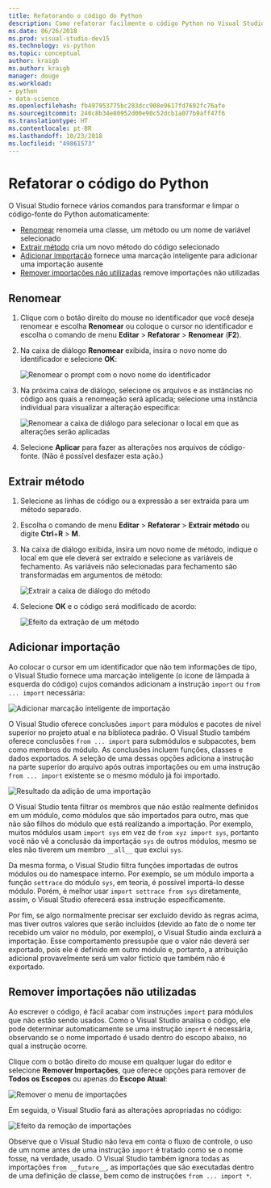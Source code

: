 ```yaml
---
title: Refatorando o código do Python
description: Como refatorar facilmente o código Python no Visual Studio renomeando identificadores, extraindo métodos, adicionando importações e removendo importações não utilizadas.
ms.date: 06/26/2018
ms.prod: visual-studio-dev15
ms.technology: vs-python
ms.topic: conceptual
author: kraigb
ms.author: kraigb
manager: douge
ms.workload:
- python
- data-science
ms.openlocfilehash: fb497953775bc283dcc908e9617fd7692fc76afe
ms.sourcegitcommit: 240c8b34e80952d00e90c52dcb1a077b9aff47f6
ms.translationtype: HT
ms.contentlocale: pt-BR
ms.lasthandoff: 10/23/2018
ms.locfileid: "49861573"
---
```

# <a name="refactor-python-code"></a>Refatorar o código do Python

O Visual Studio fornece vários comandos para transformar e limpar o código-fonte do Python automaticamente:

- [Renomear](#rename) renomeia uma classe, um método ou um nome de variável selecionado
- [Extrair método](#extract-method) cria um novo método do código selecionado
- [Adicionar importação](#add-import) fornece uma marcação inteligente para adicionar uma importação ausente
- [Remover importações não utilizadas](#remove-unused-imports) remove importações não utilizadas

## <a name="rename"></a>Renomear

1. Clique com o botão direito do mouse no identificador que você deseja renomear e escolha **Renomear** ou coloque o cursor no identificador e escolha o comando de menu **Editar** > **Refatorar** > **Renomear** (**F2**).
2. Na caixa de diálogo **Renomear** exibida, insira o novo nome do identificador e selecione **OK**:

   ![Renomear o prompt com o novo nome do identificador](media/code-refactor-rename-1.png)

3. Na próxima caixa de diálogo, selecione os arquivos e as instâncias no código aos quais a renomeação será aplicada; selecione uma instância individual para visualizar a alteração específica:

   ![Renomear a caixa de diálogo para selecionar o local em que as alterações serão aplicadas](media/code-refactor-rename-2.png)

4. Selecione **Aplicar** para fazer as alterações nos arquivos de código-fonte. (Não é possível desfazer esta ação.)

## <a name="extract-method"></a>Extrair método

1. Selecione as linhas de código ou a expressão a ser extraída para um método separado.
2. Escolha o comando de menu **Editar** > **Refatorar** > **Extrair método** ou digite **Ctrl**+**R** > **M**.
3. Na caixa de diálogo exibida, insira um novo nome de método, indique o local em que ele deverá ser extraído e selecione as variáveis de fechamento. As variáveis não selecionadas para fechamento são transformadas em argumentos de método:

   ![Extrair a caixa de diálogo do método](media/code-refactor-extract-method-1.png)

4. Selecione **OK** e o código será modificado de acordo:

   ![Efeito da extração de um método](media/code-refactor-extract-method-2.png)

## <a name="add-import"></a>Adicionar importação

Ao colocar o cursor em um identificador que não tem informações de tipo, o Visual Studio fornece uma marcação inteligente (o ícone de lâmpada à esquerda do código) cujos comandos adicionam a instrução `import` ou `from ... import` necessária:

![Adicionar marcação inteligente de importação](media/code-refactor-add-import-1.png)

O Visual Studio oferece conclusões `import` para módulos e pacotes de nível superior no projeto atual e na biblioteca padrão. O Visual Studio também oferece conclusões `from ... import` para submódulos e subpacotes, bem como membros do módulo. As conclusões incluem funções, classes e dados exportados. A seleção de uma dessas opções adiciona a instrução na parte superior do arquivo após outras importações ou em uma instrução `from ... import` existente se o mesmo módulo já foi importado.

![Resultado da adição de uma importação](media/code-refactor-add-import-2.png)

O Visual Studio tenta filtrar os membros que não estão realmente definidos em um módulo, como módulos que são importados para outro, mas que não são filhos do módulo que está realizando a importação. Por exemplo, muitos módulos usam `import sys` em vez de `from xyz import sys`, portanto você não vê a conclusão da importação `sys` de outros módulos, mesmo se eles não tiverem um membro `__all__` que exclui `sys`.

Da mesma forma, o Visual Studio filtra funções importadas de outros módulos ou do namespace interno. Por exemplo, se um módulo importa a função `settrace` do módulo `sys`, em teoria, é possível importá-lo desse módulo. Porém, é melhor usar `import settrace from sys` diretamente, assim, o Visual Studio oferecerá essa instrução especificamente.

Por fim, se algo normalmente precisar ser excluído devido às regras acima, mas tiver outros valores que serão incluídos (devido ao fato de o nome ter recebido um valor no módulo, por exemplo), o Visual Studio ainda excluirá a importação. Esse comportamento pressupõe que o valor não deverá ser exportado, pois ele é definido em outro módulo e, portanto, a atribuição adicional provavelmente será um valor fictício que também não é exportado.

## <a name="remove-unused-imports"></a>Remover importações não utilizadas

Ao escrever o código, é fácil acabar com instruções `import` para módulos que não estão sendo usados. Como o Visual Studio analisa o código, ele pode determinar automaticamente se uma instrução `import` é necessária, observando se o nome importado é usado dentro do escopo abaixo, no qual a instrução ocorre.

Clique com o botão direito do mouse em qualquer lugar do editor e selecione **Remover Importações**, que oferece opções para remover de **Todos os Escopos** ou apenas do **Escopo Atual**:

![Remover o menu de importações](media/code-refactor-remove-imports-1.png)

Em seguida, o Visual Studio fará as alterações apropriadas no código:

![Efeito da remoção de importações](media/code-refactor-remove-imports-2.png)

Observe que o Visual Studio não leva em conta o fluxo de controle, o uso de um nome antes de uma instrução `import` é tratado como se o nome fosse, na verdade, usado. O Visual Studio também ignora todas as importações `from __future__`, as importações que são executadas dentro de uma definição de classe, bem como de instruções `from ... import *`.